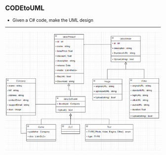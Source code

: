 ## CODEtoUML
* Given a C# code, make the UML design
<hr>
<div align="center">
  <img src="UML.png">
</div>
